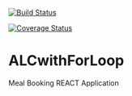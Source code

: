 [![Build Status](https://travis-ci.org/FemiOfficial/ALCwithForLoop.svg?branch=develop)](https://travis-ci.org/FemiOfficial/ALCwithForLoop)

[![Coverage Status](https://coveralls.io/repos/github/FemiOfficial/ALCwithForLoop/badge.svg?branch=develop)](https://coveralls.io/github/FemiOfficial/ALCwithForLoop?branch=feature%2Ftravis-ci)

# ALCwithForLoop
Meal Booking REACT Application 

